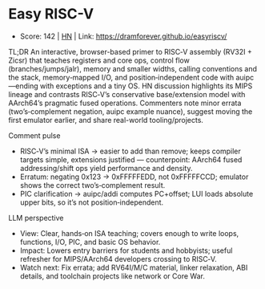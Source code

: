 # Easy RISC-V

- Score: 142 | [HN](https://news.ycombinator.com/item?id=45726192) | Link: https://dramforever.github.io/easyriscv/

TL;DR
An interactive, browser-based primer to RISC‑V assembly (RV32I + Zicsr) that teaches registers and core ops, control flow (branches/jumps/jalr), memory and smaller widths, calling conventions and the stack, memory‑mapped I/O, and position‑independent code with auipc—ending with exceptions and a tiny OS. HN discussion highlights its MIPS lineage and contrasts RISC‑V’s conservative base/extension model with AArch64’s pragmatic fused operations. Commenters note minor errata (two’s‑complement negation, auipc example nuance), suggest moving the first emulator earlier, and share real-world tooling/projects.

Comment pulse
- RISC‑V’s minimal ISA → easier to add than remove; keeps compiler targets simple, extensions justified — counterpoint: AArch64 fused addressing/shift ops yield performance and density.
- Erratum: negating 0x123 → 0xFFFFFEDD, not 0xFFFFFCCD; emulator shows the correct two’s‑complement result.
- PIC clarification → auipc/addi computes PC+offset; LUI loads absolute upper bits, so it’s not position‑independent.

LLM perspective
- View: Clear, hands‑on ISA teaching; covers enough to write loops, functions, I/O, PIC, and basic OS behavior.
- Impact: Lowers entry barriers for students and hobbyists; useful refresher for MIPS/AArch64 developers crossing to RISC‑V.
- Watch next: Fix errata; add RV64I/M/C material, linker relaxation, ABI details, and toolchain projects like network or Core War.
